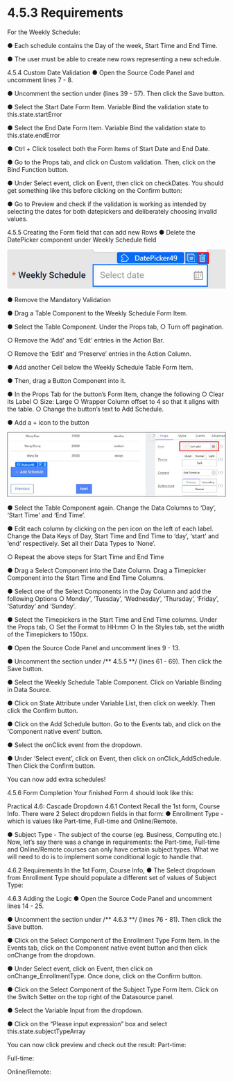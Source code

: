 # 4.5.3 Requirements

For the Weekly Schedule:

● Each schedule contains the Day of the week, Start Time and End Time.

● The user must be able to create new rows representing a new schedule.







4.5.4 Custom Date Validation 
	● Open the Source Code Panel and uncomment lines 7 - 8.

● Uncomment the section under (lines 39 - 57). Then click the Save button.







● Select the Start Date Form Item. Variable Bind the validation state to 	this.state.startError











● Select the End Date Form Item. Variable Bind the validation state to 	this.state.endError



● Ctrl + Click toselect both the Form Items of Start Date and End Date.







● Go to the Props tab, and click on Custom validation. Then, click on the Bind Function 	button.











● Under Select event, click on Event, then click on checkDates. You should get 	something like this before clicking on the Confirm button:

● Go to Preview and check if the validation is working as intended by selecting the dates 	for both datepickers and deliberately choosing invalid values.







4.5.5 Creating the Form field that can add new Rows 	● Delete the DatePicker component under Weekly Schedule field



![Image Description](./images/image_33.png)

● Remove the Mandatory Validation







● Drag a Table Component to the Weekly Schedule Form Item.

● Select the Table Component. Under the Props tab, 	○ Turn off pagination.

○ Remove the ‘Add’ and ‘Edit’ entries in the Action Bar.

○ Remove the ‘Edit’ and ‘Preserve’ entries in the Action Column.







● Add another Cell below the Weekly Schedule Table Form Item.







● Then, drag a Button Component into it.

● In the Props Tab for the button’s Form Item, change the following ○ Clear its Label
○ Size: Large
○ Wrapper Column offset to 4 so that it aligns with the table. ○ Change the button’s text to Add Schedule.







● Add a + icon to the button



![Image Description](./images/image_34.png)

● Select the Table Component again. Change the Data Columns to ‘Day’, ‘Start Time’ 	and ‘End Time’.







● Edit each column by clicking on the pen icon on the left of each label. Change the Data Keys of Day, Start Time and End Time to ‘day’, ‘start’ and ‘end’ respectively. Set all their Data Types to ‘None’.

○ Repeat the above steps for Start Time and End Time







● Drag a Select Component into the Date Column. Drag a Timepicker Component into 	the Start Time and End Time Columns.

● Select one of the Select Components in the Day Column and add the following 	Options
		○ Monday’, ‘Tuesday’, ‘Wednesday’, ‘Thursday’, ‘Friday’, ‘Saturday’ and ‘Sunday’.







● Select the Timepickers in the Start Time and End Time columns. Under the Props tab, ○ Set the Format to HH:mm
○ In the Styles tab, set the width of the Timepickers to 150px.











● Open the Source Code Panel and uncomment lines 9 - 13.

● Uncomment the section under /** 4.5.5 **/  (lines 61 - 69). Then click the Save button.







● Select the Weekly Schedule Table Component. Click on Variable Binding in Data 	Source.

● Click on State Attribute under Variable List, then click on weekly. Then click the 	Confirm button.







● Click on the Add Schedule button. Go to the Events tab, and click on the ‘Component 	native event’ button.

● Select the onClick event from the dropdown.







● Under ‘Select event’, click on Event, then click on onClick_AddSchedule. Then Click 	the Confirm button.

You can now add extra schedules!







4.5.6 Form Completion 
Your finished Form 4 should look like this:







Practical 4.6: Cascade Dropdown 
4.6.1 Context 
Recall the 1st form, Course Info. There were 2 Select dropdown fields in that form: 	● Enrollment Type - which is values like Part-time, Full-time and Online/Remote.

● Subject Type - The subject of the course (eg. Business, Computing etc.) 
Now, let’s say there was a change in requirements: the Part-time, Full-time and Online/Remote courses can only have certain subject types. What we will need to do is to implement some conditional logic to handle that.

4.6.2 Requirements 
In the 1st Form, Course Info, 
	● The Select dropdown from Enrollment Type should populate a different set of values of 		Subject Type:

4.6.3 Adding the Logic 
	● Open the Source Code Panel and uncomment lines 14 - 25.







● Uncomment the section under /** 4.6.3 **/  (lines 76 - 81). Then click the Save button.

● Click on the Select Component of the Enrollment Type Form Item. In the Events tab, click on the Component native event button and then click onChange from the dropdown.







● Under Select event, click on Event, then click on onChange_EnrollmentType. Once 	done, click on the Confirm button.

● Click on the Select Component of the Subject Type Form Item. Click on the Switch 	Setter on the top right of the Datasource panel.







● Select the Variable Input from the dropdown.

● Click on the “Please input expression” box and select this.state.subjectTypeArray







You can now click preview and check out the result: Part-time:

Full-time:

Online/Remote:







